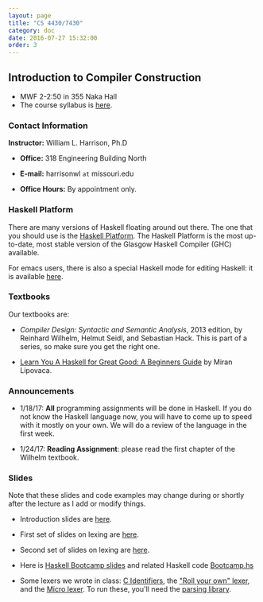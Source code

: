 ```yaml
---
layout: page
title: "CS 4430/7430"
category: doc
date: 2016-07-27 15:32:00
order: 3
---
```


## Introduction to Compiler Construction

* MWF 2-2:50 in 355 Naka Hall
* The course syllabus is <a href="https://harrisonwl.github.io/assets/courses/compilers/spring2017/admin/4430-syllabus.pdf">here</a>.

### Contact Information

__Instructor:__ William L. Harrison, Ph.D

* __Office:__ 318 Engineering Building North

* __E-mail:__ harrisonwl `at` missouri.edu

* __Office Hours:__ By appointment only.


### Haskell Platform

There are many versions of Haskell floating around out there. The one that you should use is
the <a href="https://www.haskell.org/platform/">Haskell Platform</a>. The Haskell Platform is the most up-to-date, most stable version of the Glasgow Haskell Compiler (GHC) available.

For emacs users, there is also a special Haskell mode for editing Haskell: it is available
<a href="https://github.com/haskell/haskell-mode">here</a>.

### Textbooks

Our textbooks are:

* _Compiler Design: Syntactic and Semantic Analysis_, 2013 edition, by Reinhard Wilhelm, Helmut Seidl, and Sebastian Hack. This is part of a series, so make sure you get the right one.

* <a href="http://learnyouahaskell.com">Learn You A Haskell for Great Good: A Beginners Guide</a> by Miran Lipovaca.


### Announcements

* 1/18/17: __All__ programming assignments will be done in Haskell. If you do not know the Haskell language now, you will have to come up to speed with it mostly on your own. We will do a review of the language in the first week.

* 1/24/17: __Reading Assignment__: please read the first chapter of the Wilhelm textbook.

### Slides

Note that these slides and code examples may change during or shortly after the lecture as I add or modify things.

* Introduction slides are <a href="https://harrisonwl.github.io/assets/courses/compilers/spring2017/slides/Introduction.pdf">here</a>.

* First set of slides on lexing are <a href="https://harrisonwl.github.io/assets/courses/compilers/spring2017/slides/Lexing1.pdf">here</a>.

* Second set of slides on lexing are <a href="https://harrisonwl.github.io/assets/courses/compilers/spring2017/slides/Lexing2.pdf">here</a>.

* Here is <a href="https://harrisonwl.github.io/assets/courses/compilers/spring2017/slides/Lexing2.pdf">Haskell Bootcamp slides</a> and related Haskell code <a href="https://harrisonwl.github.io/assets/courses/compilers/spring2017/slides/Bootcamp.hs">Bootcamp.hs</a>

* Some lexers we wrote in class:
    <a href="https://harrisonwl.github.io/assets/courses/compilers/spring2017/code/CIdentifiers.hs">C Identifiers</a>, the
    <a href="https://harrisonwl.github.io/assets/courses/compilers/spring2017/code/RollYourOwnLexer.hs">\"Roll your own\" lexer</a>, and the
    <a href="https://harrisonwl.github.io/assets/courses/compilers/spring2017/code/MicroLexer.hs">Micro lexer</a>. To run these, you'll need
    the     <a href="https://harrisonwl.github.io/assets/courses/compilers/spring2017/code/Parsing.lhs">parsing library</a>.



